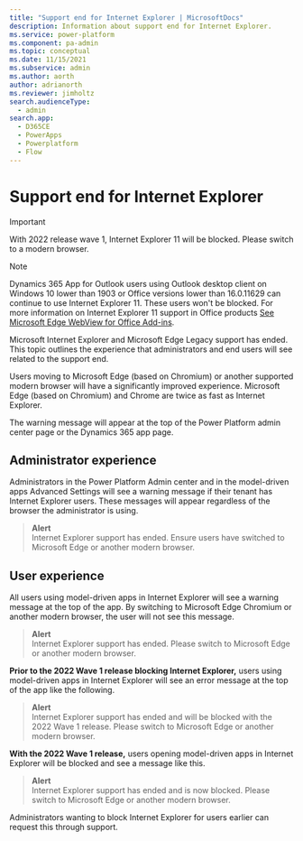 ```yaml
---
title: "Support end for Internet Explorer | MicrosoftDocs"
description: Information about support end for Internet Explorer.
ms.service: power-platform
ms.component: pa-admin
ms.topic: conceptual
ms.date: 11/15/2021
ms.subservice: admin
ms.author: aorth 
author: adrianorth
ms.reviewer: jimholtz
search.audienceType: 
  - admin
search.app:
  - D365CE
  - PowerApps
  - Powerplatform
  - Flow
---
```

# Support end for Internet Explorer 

> [!IMPORTANT]
> With 2022 release wave 1, Internet Explorer 11 will be blocked. Please switch to a modern browser.

> [!NOTE]
> Dynamics 365 App for Outlook users using Outlook desktop client on Windows 10 lower than 1903 or Office versions lower than 16.0.11629 can continue to use Internet Explorer 11. These users won't be blocked. For more information on Internet Explorer 11 support in Office products [See Microsoft Edge WebView for Office Add-ins](https://devblogs.microsoft.com/microsoft365dev/microsoft-edge-webview-for-office-add-ins/).   


Microsoft Internet Explorer and Microsoft Edge Legacy support has ended. This topic outlines the experience that administrators and end users will see related to the support end. 

Users moving to Microsoft Edge (based on Chromium) or another supported modern browser will have a significantly improved experience.  Microsoft Edge (based on Chromium) and Chrome are twice as fast as Internet Explorer. 

The warning message will appear at the top of the Power Platform admin center page or the Dynamics 365 app page. 

## Administrator experience 

Administrators in the Power Platform Admin center and in the model-driven apps Advanced Settings will see a warning message if their tenant has Internet Explorer users.  These messages will appear regardless of the browser the administrator is using. 

> **Alert** <br />
> Internet Explorer support has ended. Ensure users have switched to Microsoft Edge or another modern browser. 

## User experience 

All users using model-driven apps in Internet Explorer will see a warning message at the top of the app.  By switching to Microsoft Edge Chromium or another modern browser, the user will not see this message.  

> **Alert** <br />
> Internet Explorer support has ended. Please switch to Microsoft Edge or another modern browser. 

**Prior to the 2022 Wave 1 release blocking Internet Explorer,** users using model-driven apps in Internet Explorer will see an error message at the top of the app like the following.  

> **Alert** <br />
> Internet Explorer support has ended and will be blocked with the 2022 Wave 1 release. Please switch to Microsoft Edge or another modern browser.


**With the 2022 Wave 1 release,** users opening model-driven apps in Internet Explorer will be blocked and see a message like this. 

> **Alert** <br />
> Internet Explorer support has ended and is now blocked. Please switch to Microsoft Edge or another modern browser.

Administrators wanting to block Internet Explorer for users earlier can request this through support. 


